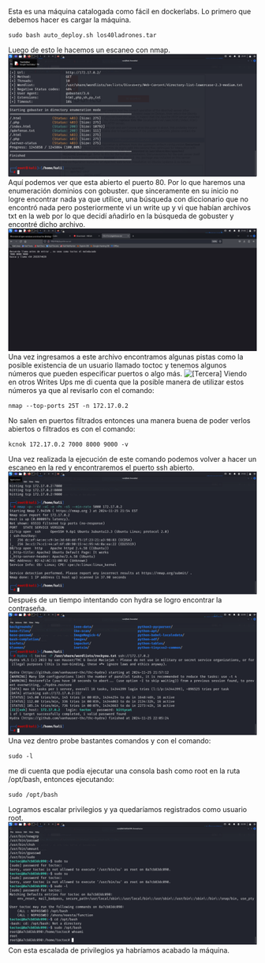 Esta es una máquina catalogada como fácil en dockerlabs. Lo primero que debemos hacer es cargar la máquina.
```
sudo bash auto_deploy.sh los40ladrones.tar
```
Luego de esto le hacemos un escaneo con nmap. 
![[primera]](los40ladrones1.png)
Aquí podemos ver que esta abierto el puerto 80. Por lo que haremos una enumeración dominios con gobuster. que sinceramente en su inicio no logre encontrar nada ya que utilice, una búsqueda con diccionario que no encontró nada pero posteriormente vi un write up y vi que habían archivos txt en la web por lo que decidí añadirlo en la búsqueda de gobuster y encontré dicho archivo.
![[Segunda]](los40ladrones2.png)
Una vez ingresamos a este archivo encontramos algunas pistas como la posible existencia de un usuario llamado toctoc y tenemos algunos números que pueden especificar puertos o algo más. 
![[Tercera]](los40ladrones3.png)
Viendo en otros Writes Ups me di cuenta que la posible manera de utilizar estos números ya que al revisarlo con el comando:
```
nmap --top-ports 25T -n 172.17.0.2
```
No salen en puertos filtrados entonces una manera buena de poder verlos abiertos o filtrados es con el comando:
```
kcnok 172.17.0.2 7000 8000 9000 -v
```
Una vez realizada la ejecución de este comando podemos volver a hacer un escaneo en la red y encontraremos el puerto ssh abierto.
![[Cuarta]](los40ladrones23.png)
Después de un tiempo intentando con hydra se logro encontrar la contraseña.
![[Quinta]](los40ladrones4.png)
Una vez dentro probe bastantes comandos y con el comando:
```
sudo -l
```
me di cuenta que podía ejecutar una consola bash como root en la ruta /opt/bash, entonces ejecutando:
```
sudo /opt/bash
```
Logramos escalar privilegios y ya quedaríamos registrados como usuario root.
![[Sexta]](los40ladrones5.png)
Con esta escalada de privilegios ya habríamos acabado la máquina.
